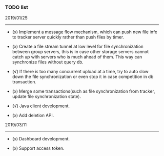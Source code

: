 ### TODO list



2019/01/25

------

- (x) Implement a message flow mechanism, which can push new file info to tracker server quickly rather than push files by timer.

- (x) Create a file stream tunnel at low level for file synchronization  between group servers, this is in case other storage servers cannot catch up with servers who is much ahead of them. This way can synchronize files without query db.

- (√) If there is too many concurrent upload at a time, try to auto slow down the file synchronization or even stop it in case competition in db transaction.

- (x) Merge some transactions(such as file synchronization from tracker, update file synchronization state).

- (√) Java client development.

- (x) Add deletion API.


2019/03/11

------

- (x) Dashboard development.

- (x) Support access token.
